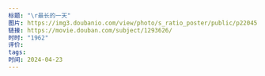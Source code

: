 ```yaml
---
标题: "\r最长的一天"
图片: https://img3.doubanio.com/view/photo/s_ratio_poster/public/p2204586557.webp
链接: https://movie.douban.com/subject/1293626/
时时: "1962"
评价: 
tags: 
时间: 2024-04-23
---
```


